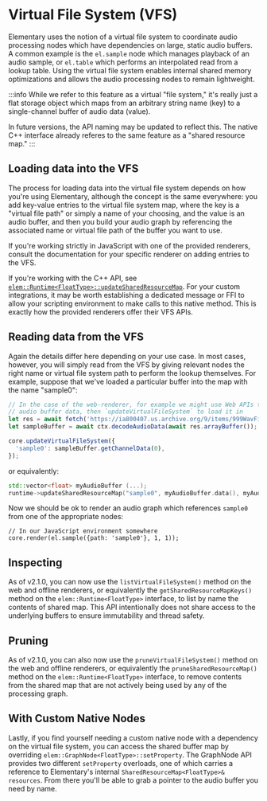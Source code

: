 # Virtual File System (VFS)

Elementary uses the notion of a virtual file system to coordinate audio processing nodes
which have dependencies on large, static audio buffers. A common example is the `el.sample`
node which manages playback of an audio sample, or `el.table` which performs an interpolated
read from a lookup table. Using the virtual file system enables internal shared memory optimizations
and allows the audio processing nodes to remain lightweight.

:::info
While we refer to this feature as a virtual "file system," it's really just a flat storage object
which maps from an arbitrary string name (key) to a single-channel buffer of audio data (value).

In future versions, the API naming may be updated to reflect this. The native C++ interface already
referes to the same feature as a "shared resource map."
:::

## Loading data into the VFS

The process for loading data into the virtual file system depends on how you're using Elementary, although
the concept is the same everywhere: you add key-value entries to the virtual file system map, where the key is
a "virtual file path" or simply a name of your choosing, and the value is an audio buffer, and then you build
your audio graph by referencing the associated name or virtual file path of the buffer you want to use.

If you're working strictly in JavaScript with one of the provided renderers, consult the documentation
for your specific renderer on adding entries to the VFS.

If you're working with the C++ API, see [`elem::Runtime<FloatType>::updateSharedResourceMap`](./Native_Integrations#updatesharedresourcemap). For
your custom integrations, it may be worth establishing a dedicated message or FFI to allow your scripting environment to make calls to this native
method. This is exactly how the provided renderers offer their VFS APIs.

## Reading data from the VFS

Again the details differ here depending on your use case. In most cases, however, you will simply read from the VFS by
giving relevant nodes the right name or virtual file system path to perform the lookup themselves. For example, suppose
that we've loaded a particular buffer into the map with the name "sample0":

```js
// In the case of the web-renderer, for example we might use Web APIs to fetch and decode the
// audio buffer data, then `updateVirtualFileSystem` to load it in
let res = await fetch('https://ia800407.us.archive.org/9/items/999WavFiles/10.mp3');
let sampleBuffer = await ctx.decodeAudioData(await res.arrayBuffer());

core.updateVirtualFileSystem({
  'sample0': sampleBuffer.getChannelData(0),
});
```
or equivalently:

```cpp
std::vector<float> myAudioBuffer (...);
runtime->updateSharedResourceMap("sample0", myAudioBuffer.data(), myAudioBuffer.size());
```

Now we should be ok to render an audio graph which references `sample0` from one of the appropriate nodes:

```
// In our JavaScript environment somewhere
core.render(el.sample({path: 'sample0'}, 1, 1));
```

## Inspecting

As of v2.1.0, you can now use the `listVirtualFileSystem()` method on the web and offline renderers, or equivalently the `getSharedResourceMapKeys()` method on the `elem::Runtime<FloatType>` interface, to list by name the contents of shared map. This API intentionally does
not share access to the underlying buffers to ensure immutability and thread safety.

## Pruning

As of v2.1.0, you can also now use the `pruneVirtualFileSystem()` method on the web and offline renderers, or equivalently the `pruneSharedResourceMap()` method on the `elem::Runtime<FloatType>` interface, to remove contents from the shared map that are not actively being used
by any of the processing graph.

## With Custom Native Nodes

Lastly, if you find yourself needing a custom native node with a dependency on the virtual file system, you
can access the shared buffer map by overriding `elem::GraphNode<FloatType>::setProperty`. The GraphNode API provides
two different `setProperty` overloads, one of which carries a reference to Elementary's internal `SharedResourceMap<FloatType>& resources`.
From there you'll be able to grab a pointer to the audio buffer you need by name.
